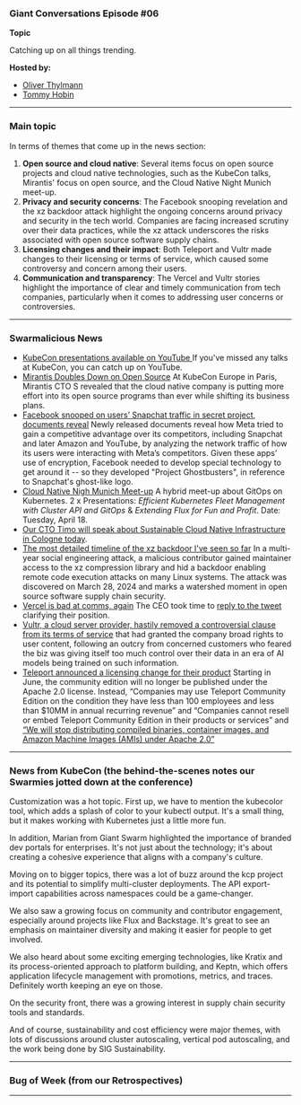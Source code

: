 
### Giant Conversations Episode #06

**Topic**

Catching up on all things trending. 

**Hosted by:** 

* [Oliver Thylmann](https://twitter.com/othylmann)
* [Tommy Hobin](https://twitter.com/tommyhobin)

------------------------------------------------------------------------------------------------------------------------------
### Main topic

In terms of themes that come up in the news section: 

1. **Open source and cloud native**: Several items focus on open source projects and cloud native technologies, such as the KubeCon talks, Mirantis' focus on open source, and the Cloud Native Night Munich meet-up. 
2. **Privacy and security concerns**: The Facebook snooping revelation and the xz backdoor attack highlight the ongoing concerns around privacy and security in the tech world. Companies are facing increased scrutiny over their data practices, while the xz attack underscores the risks associated with open source software supply chains.
3. **Licensing changes and their impact**: Both Teleport and Vultr made changes to their licensing or terms of service, which caused some controversy and concern among their users. 
4. **Communication and transparency**: The Vercel and Vultr stories highlight the importance of clear and timely communication from tech companies, particularly when it comes to addressing user concerns or controversies.

------------------------------------------------------------------------------------------------------------------------------

### Swarmalicious News 

- [KubeCon presentations available on YouTube ](https://www.youtube.com/@cncf/playlists) If you've missed any talks at KubeCon, you can catch up on YouTube.
- [Mirantis Doubles Down on Open Source](https://thenewstack.io/kubecon24-mirantis-doubles-down-on-open-source/) At KubeCon Europe in Paris, Mirantis CTO S revealed that the cloud native company is putting more effort into its open source programs than ever while shifting its business plans.
- [Facebook snooped on users’ Snapchat traffic in secret project, documents reveal](https://techcrunch.com/2024/03/26/facebook-secret-project-snooped-snapchat-user-traffic/) Newly released documents reveal how Meta tried to gain a competitive advantage over its competitors, including Snapchat and later Amazon and YouTube, by analyzing the network traffic of how its users were interacting with Meta’s competitors. Given these apps’ use of encryption, Facebook needed to develop special technology to get around it -- so they developed "Project Ghostbusters", in reference to Snapchat's ghost-like logo. 
- [Cloud Native Nigh Munich Meet-up](https://www.meetup.com/cloud-native-muc/events/300067739) A hybrid meet-up about GitOps on Kubernetes. 2 x Presentations: _Efficient Kubernetes Fleet Management with Cluster API and GitOps_ & _Extending Flux for Fun and Profit_. Date: Tuesday, April 18.
- [Our CTO Timo will speak about Sustainable Cloud Native Infrastructure in Cologne today](https://www.meetup.com/creating-a-web-for-a-better-future/events/299629826/).
- [The most detailed timeline of the xz backdoor I've seen so far](https://research.swtch.com/xz-timeline) In a multi-year social engineering attack, a malicious contributor gained maintainer access to the xz compression library and hid a backdoor enabling remote code execution attacks on many Linux systems. The attack was discovered on March 28, 2024 and marks a watershed moment in open source software supply chain security.
- [Vercel is bad at comms, again](https://x.com/jamespotterdev/status/1775971832404849034) The CEO took time to [reply to the tweet](https://x.com/rauchg/status/1775996820533207334) clarifying their position.
- [Vultr, a cloud server provider, hastily removed a controversial clause from its terms of service](https://www.theregister.com/2024/03/28/vultr_content_controversy/) that had granted the company broad rights to user content, following an outcry from concerned customers who feared the biz was giving itself too much control over their data in an era of AI models being trained on such information.
- [Teleport announced a licensing change for their product](https://github.com/gravitational/teleport/discussions/39158) Starting in June, the community edition will no longer be published under the Apache 2.0 license. Instead, “Companies may use Teleport Community Edition on the condition they have less than 100 employees and less than $10MM in annual recurring revenue” and “Companies cannot resell or embed Teleport Community Edition in their products or services” and [“We will stop distributing compiled binaries, container images, and Amazon Machine Images (AMIs) under Apache 2.0”](https://goteleport.com/blog/teleport-community-license/)

------------------------------------------------------------------------------------------------------------------------------

### News from KubeCon (the behind-the-scenes notes our Swarmies jotted down at the conference)

Customization was a hot topic. First up, we have to mention the kubecolor tool, which adds a splash of color to your kubectl output. It's a small thing, but it makes working with Kubernetes just a little more fun.

In addition, Marian from Giant Swarm highlighted the importance of branded dev portals for enterprises. It's not just about the technology; it's about creating a cohesive experience that aligns with a company's culture.

Moving on to bigger topics, there was a lot of buzz around the kcp project and its potential to simplify multi-cluster deployments. The API export-import capabilities across namespaces could be a game-changer.

We also saw a growing focus on community and contributor engagement, especially around projects like Flux and Backstage. It's great to see an emphasis on maintainer diversity and making it easier for people to get involved.

We also heard about some exciting emerging technologies, like Kratix and its process-oriented approach to platform building, and Keptn, which offers application lifecycle management with promotions, metrics, and traces. Definitely worth keeping an eye on those.

On the security front, there was a growing interest in supply chain security tools and standards.

And of course, sustainability and cost efficiency were major themes, with lots of discussions around cluster autoscaling, vertical pod autoscaling, and the work being done by SIG Sustainability.

------------------------------------------------------------------------------------------------------------------------------


### Bug of Week (from our Retrospectives)

------------------------------------------------------------------------------------------------------------------------------


